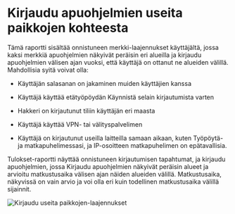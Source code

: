 <properties
    pageTitle="Kirjaudu useita paikkojen-laajennukset"
    description="Raportti, joka osoittaa käyttäjät, jossa kaksi Kirjaudu ins näkyivät peräisin eri alueilla ja laajennukset on mahdotonta käyttäjä voi olla kuljetun matkan näiden alueiden välillä Kirjaudu välisen ajan."
    services="active-directory"
    documentationCenter=""
    authors="SSalahAhmed"
    manager="gchander"
    editor=""/>

<tags
    ms.service="active-directory"
    ms.workload="identity"
    ms.tgt_pltfrm="na"
    ms.devlang="na"
    ms.topic="article"
    ms.date="03/04/2016"
    ms.author="saah;kenhoff"/>

# <a name="sign-ins-from-multiple-geographies"></a>Kirjaudu apuohjelmien useita paikkojen kohteesta

Tämä raportti sisältää onnistuneen merkki-laajennukset käyttäjältä, jossa kaksi merkkiä apuohjelmien näkyivät peräisin eri alueilla ja kirjaudu apuohjelmien välisen ajan vuoksi, että käyttäjä on ottanut ne alueiden välillä. Mahdollisia syitä voivat olla:

- Käyttäjän salasanan on jakaminen muiden käyttäjien kanssa

- Käyttäjä käyttää etätyöpöydän Käynnistä selain kirjautumista varten

- Hakkeri on kirjautunut tiliin käyttäjän eri maasta

- Käyttäjä käyttää VPN- tai välityspalvelimen

- Käyttäjä on kirjautunut useilla laitteilla samaan aikaan, kuten Työpöytä- ja matkapuhelimessasi, ja IP-osoitteen matkapuhelimen on epätavallisia.

Tulokset-raportti näyttää onnistuneen kirjautumisen tapahtumat, ja kirjaudu apuohjelmien, jossa Kirjaudu apuohjelmien näkyivät peräisin alueet ja arvioitu matkustusaika välisen ajan näiden alueiden välillä. Matkustusaika, näkyvissä on vain arvio ja voi olla eri kuin todellinen matkustusaika välillä sijainnit.


![Kirjaudu useita paikkojen-laajennukset](./media/active-directory-reporting-sign-ins-from-multiple-geographies/signInsFromMultipleGeographies.PNG)
